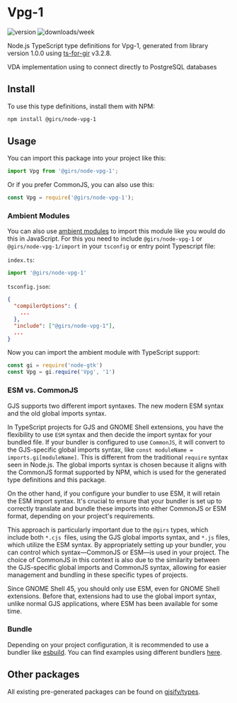 
# Vpg-1

![version](https://img.shields.io/npm/v/@girs/node-vpg-1)
![downloads/week](https://img.shields.io/npm/dw/@girs/node-vpg-1)


Node.js TypeScript type definitions for Vpg-1, generated from library version 1.0.0 using [ts-for-gir](https://github.com/gjsify/ts-for-gir) v3.2.8.

VDA implementation using to connect directly to PostgreSQL databases

## Install

To use this type definitions, install them with NPM:
```bash
npm install @girs/node-vpg-1
```

## Usage

You can import this package into your project like this:
```ts
import Vpg from '@girs/node-vpg-1';
```

Or if you prefer CommonJS, you can also use this:
```ts
const Vpg = require('@girs/node-vpg-1');
```

### Ambient Modules

You can also use [ambient modules](https://github.com/gjsify/ts-for-gir/tree/main/packages/cli#ambient-modules) to import this module like you would do this in JavaScript.
For this you need to include `@girs/node-vpg-1` or `@girs/node-vpg-1/import` in your `tsconfig` or entry point Typescript file:

`index.ts`:
```ts
import '@girs/node-vpg-1'
```

`tsconfig.json`:
```json
{
  "compilerOptions": {
    ...
  },
  "include": ["@girs/node-vpg-1"],
  ...
}
```

Now you can import the ambient module with TypeScript support: 

```ts
const gi = require('node-gtk')
const Vpg = gi.require('Vpg', '1')
```



### ESM vs. CommonJS

GJS supports two different import syntaxes. The new modern ESM syntax and the old global imports syntax.

In TypeScript projects for GJS and GNOME Shell extensions, you have the flexibility to use `ESM` syntax and then decide the import syntax for your bundled file. If your bundler is configured to use `CommonJS`, it will convert to the GJS-specific global imports syntax, like `const moduleName = imports.gi[moduleName]`. This is different from the traditional `require` syntax seen in Node.js. The global imports syntax is chosen because it aligns with the CommonJS format supported by NPM, which is used for the generated type definitions and this package.

On the other hand, if you configure your bundler to use ESM, it will retain the ESM import syntax. It's crucial to ensure that your bundler is set up to correctly translate and bundle these imports into either CommonJS or ESM format, depending on your project's requirements.

This approach is particularly important due to the `@girs` types, which include both `*.cjs `files, using the GJS global imports syntax, and `*.js` files, which utilize the ESM syntax. By appropriately setting up your bundler, you can control which syntax—CommonJS or ESM—is used in your project. The choice of CommonJS in this context is also due to the similarity between the GJS-specific global imports and CommonJS syntax, allowing for easier management and bundling in these specific types of projects.

Since GNOME Shell 45, you should only use ESM, even for GNOME Shell extensions. Before that, extensions had to use the global import syntax, unlike normal GJS applications, where ESM has been available for some time.

### Bundle

Depending on your project configuration, it is recommended to use a bundler like [esbuild](https://esbuild.github.io/). You can find examples using different bundlers [here](https://github.com/gjsify/ts-for-gir/tree/main/examples).

## Other packages

All existing pre-generated packages can be found on [gjsify/types](https://github.com/gjsify/types).


